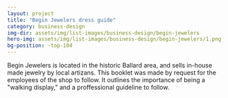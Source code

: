 ```yaml
---
layout: project
title: "Begin Jewelers dress guide"
category: business-design
img-dir: assets/img/list-images/business-design/begin-jewelers
hero-img: assets/img/list-images/business-design/begin-jewelers/1.png
bg-position: -top-104
---
```


Begin Jewelers is located in the historic Ballard area, and sells in-house made jewelry by local artizans. This booklet was made by request for the employees of the shop to follow. It outlines the importance of being a "walking display," and a proffessional guideline to follow.
